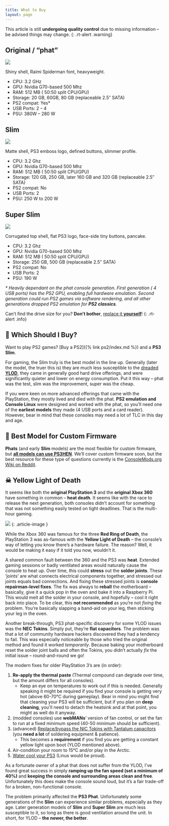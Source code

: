 ```yaml
---
title: What to Buy
layout: page
---
```


This article is still **undergoing quality control** due to missing information – be advised things may change.
{: .rt-alert .warning}

<div class="container rt-columncase">
<div class="row align-items-start">

<div class="col" markdown="1">

## Original / “phat”

![](/assets/img/1280px-PS3-Fat-Console-Vert.webp)

Shiny shell, Raimi Spiderman font, heavyweight.

* CPU: 3.2 GHz
* GPU: Nvidia G70-based 500 Mhz
* RAM: 512 MB ( 50:50 split CPU/GPU)
* Storage: 20 GB, 60GB, 80 GB (replaceable 2.5″ SATA)
* PS2 compat: Yes\*
* USB Ports: 2 – 4
* PSU: 380W – 280 W

</div><div class="col" markdown="1">

## Slim

![](/assets/img/800px-PS3-Slim-Console-Vert.webp)

Matte shell, PS3 emboss logo, defined buttons, slimmer profile.

* CPU: 3.2 Ghz
* GPU: Nvidia G70-based 500 Mhz
* RAM: 512 MB ( 50:50 split CPU/GPU)
* Storage: 120 GB, 250 GB, later 160 GB and 320 GB (replaceable 2.5″ SATA)
* PS2 compat: No
* USB Ports: 2
* PSU: 250 W to 200 W

</div><div class="col" markdown="1">

## Super Slim

![](/assets/img/1920px-Sony-PlayStation-PS3-SuperSlim-Console-FL.webp)

Corrugated top shell, flat PS3 logo, face-side tiny buttons, pancake.

* CPU: 3.2 Ghz
* GPU: Nvidia G70-based 500 Mhz
* RAM: 512 MB ( 50:50 split CPU/GPU)
* Storage: 250 GB, 500 GB (replaceable 2.5″ SATA)
* PS2 compat: No
* USB Ports: 2
* PSU: 190 W

</div>

</div>
</div>

_\* Heavily dependant on the phat console generation. First generation ( 4 USB ports) has the PS2 GPU, enabling full hardware emulation. Second generation could run PS2 games via software rendering, and all other generations dropped PS2 emulation for **PS2 classics**._

Can’t find the drive size for you? **Don’t bother**, [replace it **yourself**](https://www.ifixit.com/Guide/PlayStation+3+Slim+Hard+Drive+Replacement/3223)!
{: .rt-alert .info}

## 🤔 Which Should I Buy?

Want to play PS2 games? [Buy a PS2]({% link ps2/index.md %}) and a **PS3 Slim**.

For gaming, the Slim truly is the best model in the line up. Generally (later the model, the truer this is) they are much less susceptible to the [dreaded **YLOD**](#YLOD), they came in generally good hard drive offerings, and were significantly quieter and lower on energy consumption. Put it this way – phat was the test, slim was the improvement, super was the cheap.

If you were keen on more advanced offerings that came with the PlayStation, they mostly lived and died with the phat. **PS2 emulation and Console Linux** were designed and worked with the phat, so you’ll need one of the **earliest models** they made (4 USB ports and a card reader). However, bear in mind that these consoles may need a lot of TLC in this day and age.

## 🤫 Best Model for Custom Firmware

**Phats** (and early **Slim** models) are the most flexible for custom firmware, but **[all models can use PS3HEN](https://youtu.be/xGS_Ryx_7r8)**. We’ll cover custom firmware soon, but the best resource for these type of questions currently is the [ConsoleMods.org Wiki on Reddit](https://consolemods.org/wiki/PS3:PS3_Mods_Wiki).

## ☠ Yellow Light of Death

It seems like both the **original PlayStation 3** and the **original Xbox 360** have something in common – **heat death**. It seems like with the race to release the next generation, both consoles didn’t account for something that was not something easily tested on tight deadlines. That is the multi-hour gaming.

![](/assets/img/ps3thisisfine.webp)
{: .article-image }

While the Xbox 360 was famous for the three **Red Ring of Death**, the PlayStation 3 was as-famous with the **Yellow Light of Death** – the console’s way of letting you know there’s a hardware failure. The reason? Well, it would be making it easy if it told you now, wouldn’t it.

A shared common fault between the 360 and the PS3 was **heat**. Extended gaming sessions or badly ventilated areas would naturally cause the console to heat up. Over time, this could **stress** out the **solder joints**. These ‘joints’ are what connects electrical components together, and stressed out joints equals bad connections. And fixing these stressed joints is **console repairman-level fixes**. The fix was always to **reball** the motherboard – basically, give it a quick pop in the oven and bake it into a Raspberry Pi. This would melt all the solder in your console, and hopefully – cool it right back into place. To be clear, this **not recommended** as you’re not _fixing_ the problem. You’re basically slapping a band-aid on your leg, then sticking your leg in the oven.

Another break-through, PS3 phat-specific discovery for some YLOD issues was the **NEC Tokins**. Simply put, they’re **flat capacitors**. The problem was that a lot of community hardware hackers discovered they had a tendency to fail. This was especially noticeable by those who tried the original method and found it worked _temporarily_. Because baking your motherboard reset the solder joint balls and often the Tokins, you didn’t actually _fix_ the initial issue – round-and-round we go!

The modern fixes for older PlayStation 3’s are (in order):

1. **Re-apply the thermal paste** (Thermal compound can degrade over time, but the amount differs for all consoles).
   * Keep an eye on temperatures to work out if this is needed. Generally speaking it might be required if you find your console is getting very hot (above 60-70°C during gameplay). Bear in mind you might find that cleaning your PS3 will be sufficient, but if you plan on **deep cleaning**, you'll need to detach the heatsink and at that point, you might as well do it anyway.
2. (modded consoles) use **webMANs**‘ version of fan control, or set the fan to run at a fixed minimum speed (40-50 minimum should be sufficient).
3. (advanced) [Replace/bypass the NIC Tokins with Tantalum capacitors](https://www.psx-place.com/threads/tutorial-research-nec-tokin-capacitors-replacement-ylod-fix.25260/) (you **need a lot** of soldering equipment & patience).
   * This becomes a **requirement** if you find you are getting a constant yellow light upon boot (YLOD mentioned above).
4. Air-condition your room to 15°C and/or play in the Arctic.
5. [Water cool your PS3](https://www.gearfuse.com/water-cooled-ps3-someone-was-bound-to-do-it/) (Linus would be proud).

As a fortunate owner of a phat that does not suffer from the YLOD, I’ve found great success in simply **ramping up the fan speed (set a minimum of 40%)** and **keeping the console and surrounding areas clean and free**. Unfortunately this does make the console sound loud, but it’s a fair trade-off for a broken, non-functional console.

The problem primarily affected the **PS3 Phat**. Unfortunately some generations of the **Slim** can experience similar problems, especially as they age. Later generation models of **Slim** and **Super Slim** are much less susceptible to it, so long as there is good ventilation around the unit. In short, for YLOD – **the newer, the better**.
